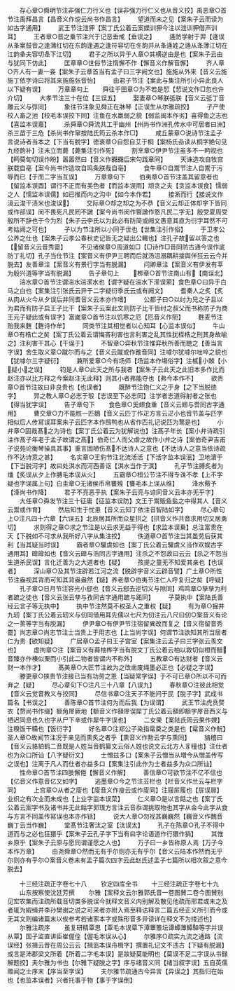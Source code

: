 <!-- { "loadSidebar": true } -->
　　存心章○舜明节注非强仁力行义也【误非强力行仁义也从音义挍】禹恶章○首节注禹拜昌言【昌音义作谠云尚书作昌言】
　　望道而未之见【案朱子云而读为如古字通用】
　　武王节注泄狎【案丁氏公着云案媟训狎今注以泄训狎借声训耳】
　　王者章○晋之乗节注兴于记恶垂戒【垂误之】
　　逄防学射于羿【逄误从夆案鼓音之逢蒲红切在东韵逢遇之逢符容切在冬韵并从夆逄姓之逄从夅薄江切在江韵夆夫容切夅下江切】
　　君子之所以异于人章○其横逆由是也【案朱子云由与犹同下仿此】
　　匡章章○世俗节注惰懈不作【懈音义作解音懈】
　　齐人章○齐人有一妻一妾【案朱子云章首当有孟子曰三字阙文也】施施从外来【音义云施施丁依字诗曰将其来施施张音怡】
　　由君子节注【案此与集注所引小异此良人以下疑有误】
　　万章章句上
　　舜往于田章○为不若是恝【恝说文作□忽也许介切】
　　大孝节注三十在位【三误五】
　　娶妻章○琴朕弤朕【音义云弤丁音雕云义与弴同】
　　象往节注象见舜正在牀琴【正误生从尔雅疏挍】
　　子产使校人畜之池【校毛本误挍下同】注鱼在水羸弱之貌【弱监闽本作劣】喜得鱼之志也【喜监本误嘉】
　　杀舜章○舜流共工于幽州【州尚书作洲孔传水中可居者曰洲】杀三苗于三危【杀尚书作窜按陆氏筠云杀本作□】
　　咸丘蒙章○说诗节注孟子言说诗者当本之【下当有脱字】徳衰章○自怨自艾于桐【案杨氏嵒读从桐字絶句见九经韵补】注未立而薨【薨集注引作死】
　　割烹章○伊尹节注虽多不一眄视也【眄莫甸切误作盼】嚣嚣然曰【音义作嚻嚻后宋勾践章同】
　　天诛造攻自牧宫朕载自亳【案今尚书作造攻自鸣条朕哉自亳】
　　食牛章○自鬻节注人自鬻于污辱而已【于而二字当互误】
　　万章章句下
　　伯夷章○首节注盖其留意者也【留监本误酉】谓行不正而有美色者【而监本误雨】顽贪之夫【贪监本误食】懦弱之人【懦监本误儒】如已推而内之沟中【如今本作若】
　　接淅而行【接说文作滰云浚干渍米也浚误】
　　交际章○却之却之为不恭【音义云却正体却字下皆同或作郤误】闵不畏死凡民罔不譈【案今尚书闵作暋譈作憝凡民二字无】殷受夏周受殷所不辞也于今为烈【朱子云李氏以为此必有防简或阙文愚意其直为衍字耳然不可考姑阙之可也】
　　子以为节注所以小同于世也【世集注引作俗】
　　于卫孝公公养之仕也【案朱子云孝公春秋史记皆无之疑出公輙也】注孔子故留以答之也【留音义云音秀霤】
　　不见诸侯章○周道如□【□诗作□音同防古通今误作底防丁礼切】孔子当仕节注【案音义有伊尹三聘而后就汤沮溺耦耕接舆佯狂云云今并脱去】友善章注【案音义有景行字当有脱漏】
　　问卿章注【案音义有伊发有莘为殷兴道等字当有脱漏】
　　告子章句上
　　栁章○首节注南山有【南误北】
　　湍水章○首节注谓湍水湍潆水也【谓字疑在湍水下潆误萦】食色章○曰异于白马之白也【案集注引张氏云异于二字疑衍季氏云或有阙文】
　　耆秦人之炙【炙从肉从火今从夕误后并同耆音义云本亦作嗜】
　　公都子曰○以纣为兄之子且以为君而有防子启王子比干【案朱子云案此文则防子比干皆纣之叔父而书称防子为商王元子疑此或有误字】富嵗章○首节注以饥寒之厄【厄音义作阨】
　　麰麦节注贻我来麰【麰诗作牟】
　　同类节注其相觉者以心知耳【心监本误似】
　　牛山章○有梏亡之矣【案丁氏公着云谓悔吝利害也言利害之乱其性犹桎梏之刑其身故喻之】注利害干其心【干误于】
　　不智章○弈秋节注惟弈秋所善而聴之【善当言字误】舍生取义章○蹴尔而与之【音义云蹴或作踓音同】注嘑尔犹嘑尔咄啐之貌也【犹嘑尔三字疑衍】
　　兼所爱章○今有场师【场监本作塲俗字】注樲小棘【小疑小之误】
　　钧是人章○此天之所与我者【案朱子云此天之此旧本多作比而赵注亦以比方释之今案赵注无此释】则其小者弗能夺也【弗今本作不】
　　欲贵章○首节注故曰非良贵也【也误者】
　　既醉节注饱仁义之于身【之下当脱徳字】
　　羿之教人章○必志于彀【志误至下必志同】注学者志道得射者之张也【得当犹字误】
　　告子章句下
　　食色章○奚翅食重【音义云翅与啻同古字通用】
　　曹交章○力不能胜一匹鶵【音义云匹丁作疋方言云疋小也音节盖与匹字相似后人传冩误耳案朱子云匹字本作鴄鸭也从省作匹礼记说匹为鹜是也】
　　小弁章○固哉髙之为诗也【案丁氏公着云为犹解说也】注髙子年长【案小弁诗疏引注作髙子年老于孟子故谓之髙】伯奇仁人而父虐之故作小弁之诗【案伯奇尹吉甫子说苑论衡琴操具其事】重言固陋伤髙不达诗人之意也【不达诗人之意当依诗疏作不达诗意之甚】
　　名实章○王豹节注北流活活【下活字监本误滛】卫地濵于【下当脱河字】故曰处淇水而河西善讴【淇水当作于淇】
　　孔子节注膊炙者为燔【炙误从夕上作膊毛本误从火】
　　五霸章○桓公节注不得专诛不孝【上不字疑也字误属上句】白圭章○无诸侯币帛饔飱【饔毛本上误从维】
　　浲水儆予【浲尚书作降】
　　君子不亮恶乎执【案朱子云亮与谅同音义云本亦无乎字】
　　大任章○舜发节注三十征庸【征监本误防】文王于鬻贩鱼盐之中得其人【音义云鬻或作育】
　　然后知生于忧患【音义云知丁依注音智陆如字】
　　尽心章句上○注凡四十六章【六误五】北辰居其所而众星拱之【拱音义作共音求用切又居勇切】
　　求则得之章○求之节注是以云求无益于得也【求监本误乗】总注富贵在天【下脱如不可求从我所好八字从集注挍】
　　佚道章○首节注当其虽劳后获其利【当其疑当时误】
　　霸者章○驩虞如也【案丁氏公着云驩虞义当作欢娱古字通用耳】皥皥如也【音义云皥与浩同古字通用】注杀之不怨故曰云云【杀之不怨当生道杀民误】言化迁善为之大道者也【疑】
　　孩提之童无不知爱其亲也【也误者】
　　深山章○及其节注辟若江河之流【脱辟字音义云辟音譬】广土章○所性节注盎视其背而可知其背盎盎然【疑】养老章○伯夷节注仁人呼复归之矣【呼疑】
　　孔子章○日月节注容光小郄也【音义云郄去逆切义与隙同】鸡鸣章○孳孳为利者蹠之徒也【音义云张云孳与孜同古字通用蹠与跖同】
　　子莫执中【案陆氏善经云言子等无执中】
　　执中节注然莫不权圣人之重权【疑】
　　有为章○掘井九轫【案丁氏公着云轫义与仞同借用耳先儒以七尺为仞注云八尺曰仞○案音义有论之一蒉等字当有脱漏】
　　伊尹章○有伊尹节注宿留兾改而复之【音义宿留音秀霤】尚志章○尚志节注士当贵上于用志也【上当尚字误】何谓节注欲知其所当居者仁为贵【欲知疑】
　　广居章○孟子曰王子宫室【案集注云孟子曰三字张云羡文也】
　　虚拘章○注【案音义有蕣柚桦字当有脱文丁氏公着云柚以救切似橙而醋音臻亦作榛似栗而小引此二物者皆谓内不称外】
　　五教章○有达财者【音义云财一本作才】
　　髙美章○大匠节注故为之改凿废绳墨必正也【必疑之字误】
　　滕更章○挟贵节注接已当有功劳之恩【当疑常字误】于不可已章○所以不可而弃之【疑】
　　尽心章句下○注凡三十八章【八误九】
　　春秋章○注彼此相觉【音义云觉音教义与挍同】
　　尽信书章○注天子不能问于民【脱子字】武成书篇名【书误之】
　　善陈章○首节注何为而后我【为误谓】
　　武王节注虎贲赘衣【赘尚书作缀】额角屖厥地【额音义作頟屖误犀丁氏公着云頟即额字屖音西义与栖迟同息也久也字从尸下辛或作犀牛字误也】
　　二女果【案陆氏筠云果作婐】注糗饭干糒也【饭衍字】
　　好名章○注郑公子染指鼋羮之类是也【鼋音义作魭】圣人章○故闻节注况于亲见而熏炙之者乎【熏音义作勲云字与熏同】
　　貉稽曰【音义云貉貃鹤二音既是人姓当音鹤纂文云俗人姓也说文云北方人豸穜也】注仕者也为众口所讪【八字疑衍文】
　　士憎兹多口【案朱子云憎当从増今从憎盖传写之误也】注离于凡人而仕者亦益多口【案集注引此作为士者益多为众口所讪】
　　性命章○首节注四肢懈倦【懈音义作解】
　　善信章○可欲节注不亿不信也【亿音义作意音亿又如字】
　　逃墨章○今之节注苙栏也【栏音义作兰云与栏字同】
　　上宫章○从者之廀也【廀音义作廋云或作廀同】注屦屝履也【屝误扉】业织之有次业而未成也【上业字监本误菜】
　　仁义章○是以言餂之也【案丁氏公着云案字书及诸书并无此餂字郭璞方言注云音忝谓挑取物也其字从金今此字从食与方言不同盖传冩误也本亦作铦】
　　说大人章○勿视其巍巍然【巍音义作魏音巍丁云当作巍】
　　堂髙节注奢汰之室【汰误太】
　　孔子在陈章○孔子不得中道而与之必也狂獧乎【案朱子云孔子字下当有曰字论语道作行獧作狷】
　　其惟乡原乎【案朱子云原与愿同谓谨愿之人也】
　　万子曰一乡皆称原人焉【万子今本作万章】
　　由尧舜章○然而无有乎尔则亦无有乎尔【音义云陆本作然而无乎尔则亦有乎尔○案音义卷末有孟子篇次四字云此赵氏述孟子七篇所以相次叙之意今脱去】

　　十三经注疏正字卷七十八
　　钦定四库全书
　　十三经注疏正字卷七十九
　　山东按察使沈廷芳撰
　　尔雅【案释文云尔雅郭氏音一卷图賛二卷今图賛别见宏农集而注疏所载音切类多脱误今就释文音义内别解及散见他疏而邢君或未之及者辄为縀缉井李孙樊谢之说之可采者亦附入焉至释诂释言二篇五经正义所引而今或无其文则编诸篇末以俟参考若诸家本字或殊形音多异读详在释文不为缕述也】
　　尔雅注疏序
　　虽复研精覃思【覃毛本误覃下潭蕈簟坛谭蟫藫鱏驔等字并误从覃】国子监直讲臣崔偓佺【偓毛本误从心】
　　尔雅序○疏实九流之通路【流误经】张揖云昔在周公云云【揖监本误舟楫字】撰置礼记文不违古【下疑有脱漏】或言是沛郡梁文所着【所着二字毛本误】是故疑莫能明也【莫误不足二字误从书録解题挍】夫尔雅为书也【尔雅下疑脱之字】序与绪音义同【绪当叙字误】五自英儒赡闻之士序末【序当至字误】
　　夫尔雅节疏通古今异言【异误之】其指归在始也【也监本误者】兴者托事于物【事于字误倒】

